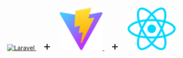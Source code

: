 <p align="center">
  <a href="https://laravel.com" target="_blank">
    <img src="https://raw.githubusercontent.com/laravel/art/master/logo-lockup/5%20SVG/2%20CMYK/1%20Full%20Color/laravel-logolockup-cmyk-red.svg" width="200" alt="Laravel">
  </a>
  &nbsp;&nbsp;&nbsp;
  <span style="font-size: 2em;">+</span>
  &nbsp;&nbsp;&nbsp;
  <a href="https://vitejs.dev/" target="_blank">
    <img src="react\public\vite.svg" height="100" alt="Vite">
  </a>
  &nbsp;&nbsp;&nbsp;
  <span style="font-size: 2em;">+</span>
  &nbsp;&nbsp;&nbsp;
  <a href="https://react.dev/" target="_blank">
    <img src="react\src\assets\react.svg" height="100" alt="React">
  </a>
</p>
